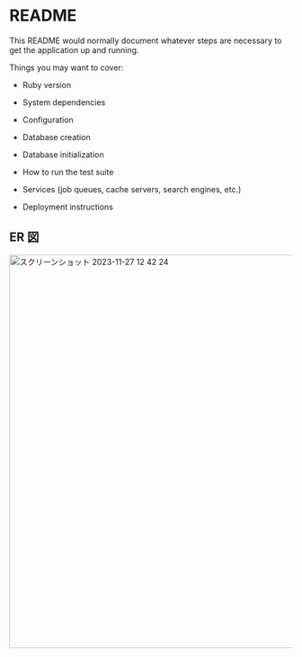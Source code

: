 # README

This README would normally document whatever steps are necessary to get the
application up and running.

Things you may want to cover:

- Ruby version

- System dependencies

- Configuration

- Database creation

- Database initialization

- How to run the test suite

- Services (job queues, cache servers, search engines, etc.)

- Deployment instructions

## ER 図

<img width="700" alt="スクリーンショット 2023-11-27 12 42 24" src="https://github.com/Rizap-tomoki/RailsTraining/assets/128169244/a4030542-be41-4999-b3bb-b487b4d5a2fc">

